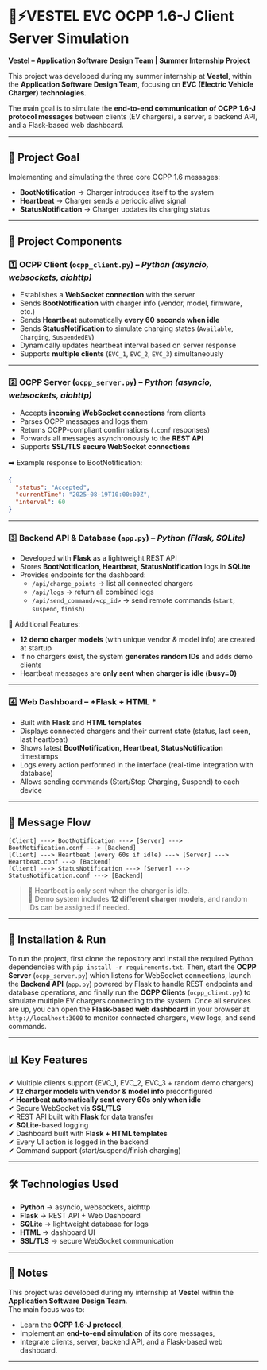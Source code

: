 
# 🚗⚡VESTEL EVC OCPP 1.6-J Client Server Simulation  

**Vestel – Application Software Design Team | Summer Internship Project**  

This project was developed during my summer internship at **Vestel**, within the **Application Software Design Team**, focusing on **EVC (Electric Vehicle Charger) technologies**.  

The main goal is to simulate the **end-to-end communication of OCPP 1.6-J protocol messages** between clients (EV chargers), a server, a backend API, and a Flask-based web dashboard.  

---

## 🎯 Project Goal  
Implementing and simulating the three core OCPP 1.6 messages:  

- **BootNotification** → Charger introduces itself to the system  
- **Heartbeat** → Charger sends a periodic alive signal  
- **StatusNotification** → Charger updates its charging status  

---

## 🧩 Project Components  

### 1️⃣ OCPP Client (`ocpp_client.py`) – *Python (asyncio, websockets, aiohttp)*  
- Establishes a **WebSocket connection** with the server  
- Sends **BootNotification** with charger info (vendor, model, firmware, etc.)  
- Sends **Heartbeat** automatically **every 60 seconds when idle**  
- Sends **StatusNotification** to simulate charging states (`Available`, `Charging`, `SuspendedEV`)  
- Dynamically updates heartbeat interval based on server response  
- Supports **multiple clients** (`EVC_1`, `EVC_2`, `EVC_3`) simultaneously  

---

### 2️⃣ OCPP Server (`ocpp_server.py`) – *Python (asyncio, websockets, aiohttp)*  
- Accepts **incoming WebSocket connections** from clients  
- Parses OCPP messages and logs them  
- Returns OCPP-compliant confirmations (`.conf` responses)  
- Forwards all messages asynchronously to the **REST API**  
- Supports **SSL/TLS secure WebSocket connections**  

➡️ Example response to BootNotification:  
```json
{
  "status": "Accepted",
  "currentTime": "2025-08-19T10:00:00Z",
  "interval": 60
}
```  

---

### 3️⃣ Backend API & Database (`app.py`) – *Python (Flask, SQLite)*  
- Developed with **Flask** as a lightweight REST API  
- Stores **BootNotification, Heartbeat, StatusNotification** logs in **SQLite**  
- Provides endpoints for the dashboard:  
  - `/api/charge_points` → list all connected chargers  
  - `/api/logs` → return all combined logs  
  - `/api/send_command/<cp_id>` → send remote commands (`start`, `suspend`, `finish`)  

📌 Additional Features:  
- **12 demo charger models** (with unique vendor & model info) are created at startup  
- If no chargers exist, the system **generates random IDs** and adds demo clients  
- Heartbeat messages are **only sent when charger is idle (busy=0)**  

---

### 4️⃣ Web Dashboard – *Flask + HTML *  
- Built with **Flask** and **HTML templates** 
- Displays connected chargers and their current state (status, last seen, last heartbeat)  
- Shows latest **BootNotification, Heartbeat, StatusNotification** timestamps  
- Logs every action performed in the interface (real-time integration with database)  
- Allows sending commands (Start/Stop Charging, Suspend) to each device  

---

## 🔄 Message Flow  

```
[Client] ---> BootNotification ---> [Server] ---> BootNotification.conf ---> [Backend]
[Client] ---> Heartbeat (every 60s if idle) ---> [Server] ---> Heartbeat.conf ---> [Backend]
[Client] ---> StatusNotification ---> [Server] ---> StatusNotification.conf ---> [Backend]
```

> 🔹 Heartbeat is only sent when the charger is idle.  
> 🔹 Demo system includes **12 different charger models**, and random IDs can be assigned if needed.  

---

## 🚀 Installation & Run  

To run the project, first clone the repository and install the required Python dependencies with `pip install -r requirements.txt`. Then, start the **OCPP Server** (`ocpp_server.py`) which listens for WebSocket connections, launch the **Backend API** (`app.py`) powered by Flask to handle REST endpoints and database operations, and finally run the **OCPP Clients** (`ocpp_client.py`) to simulate multiple EV chargers connecting to the system. Once all services are up, you can open the **Flask-based web dashboard** in your browser at `http://localhost:3000` to monitor connected chargers, view logs, and send commands.  

---

## 📊 Key Features  
✔ Multiple clients support (EVC_1, EVC_2, EVC_3 + random demo chargers)  
✔ **12 charger models with vendor & model info** preconfigured  
✔ **Heartbeat automatically sent every 60s only when idle**  
✔ Secure WebSocket via **SSL/TLS**  
✔ REST API built with **Flask** for data transfer  
✔ **SQLite**-based logging  
✔ Dashboard built with **Flask + HTML templates**  
✔ Every UI action is logged in the backend  
✔ Command support (start/suspend/finish charging)  

---

## 🛠️ Technologies Used  
- **Python** → asyncio, websockets, aiohttp  
- **Flask** → REST API + Web Dashboard  
- **SQLite** → lightweight database for logs  
- **HTML** → dashboard UI  
- **SSL/TLS** → secure WebSocket communication  

---

## 📌 Notes  
This project was developed during my internship at **Vestel** within the **Application Software Design Team**.  
The main focus was to:  
- Learn the **OCPP 1.6-J protocol**,  
- Implement an **end-to-end simulation** of its core messages,  
- Integrate clients, server, backend API, and a Flask-based web dashboard.  

---
